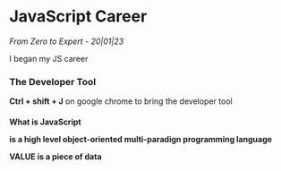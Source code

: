 <h1>JavaScript Career</h1> <i>From Zero to Expert</i> -
<i>20|01|23</i>
<p>I began my JS career</p>
<h3>The Developer Tool</h3>

<p><b>Ctrl + shift + J</b> on google chrome to bring the developer tool</p>

<h4>What is JavaScript</4>
<p>is a high level object-oriented multi-paradign programming language</p>

VALUE
is a piece of data